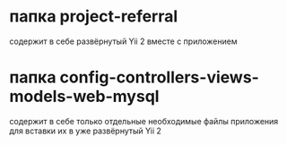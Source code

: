 # папка project-referral 
содержит в себе развёрнутый Yii 2 вместе с приложением
# папка config-controllers-views-models-web-mysql
содержит в себе только отдельные необходимые файлы приложения для вставки их в уже развёрнутый Yii 2
